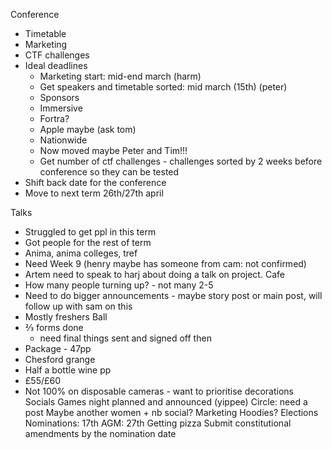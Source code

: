 Conference 
- Timetable
- Marketing
- CTF challenges
- Ideal deadlines
	- Marketing start: mid-end march (harm)
	- Get speakers and timetable sorted: mid march (15th) (peter)
	- Sponsors
	- Immersive
	- Fortra?
	- Apple maybe (ask tom)
	- Nationwide
	- Now moved maybe Peter and Tim!!!
	- Get number of ctf challenges - challenges sorted by 2 weeks before conference so they can be tested
- Shift back date for the conference	
- Move to next term 26th/27th april

Talks
- Struggled to get ppl in this term
- Got people for the rest of term 
- Anima, anima colleges, tref
- Need Week 9 (henry maybe has someone from cam: not confirmed)
- Artem need to speak to harj about doing a talk on project.
Cafe
- How many people turning up? - not many 2-5 
- Need to do bigger announcements - maybe story post or main post, will follow up with sam on this
- Mostly freshers
Ball
- ⅔ forms done
	- need final things sent and signed off then 
- Package - 47pp
- Chesford grange
- Half a bottle wine pp
- £55/£60
- Not 100% on disposable cameras - want to prioritise decorations 
Socials
Games night planned and announced (yippee)
Circle: need a post
Maybe another women + nb social?
Marketing
Hoodies?
Elections
Nominations: 17th
AGM: 27th
Getting pizza
Submit constitutional amendments by the nomination date
